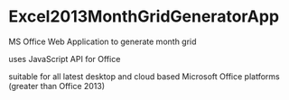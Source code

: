 # Excel2013MonthGridGeneratorApp
MS Office Web Application to generate month grid

uses JavaScript API for Office

suitable for all latest desktop and cloud based Microsoft Office platforms (greater than Office 2013)
